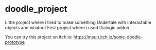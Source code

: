 # doodle_project

Little project where i tried to make something Undertale with interactable objects and whatnot
First project where i used Dialogic addon 

You can try this project on itch.io: https://msun.itch.io/some-doodle-prototype
